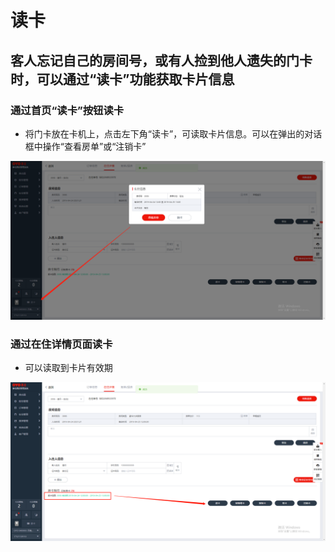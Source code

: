 # 读卡

## 客人忘记自己的房间号，或有人捡到他人遗失的门卡时，可以通过“读卡”功能获取卡片信息

### 通过首页“读卡”按钮读卡

* 将门卡放在卡机上，点击左下角“读卡”，可读取卡片信息。可以在弹出的对话框中操作“查看房单”或“注销卡”

![](../../../.gitbook/assets/image%20%28451%29.png)

### 通过在住详情页面读卡

* 可以读取到卡片有效期

![](../../../.gitbook/assets/image%20%2830%29.png)

